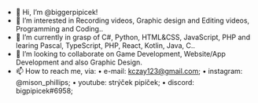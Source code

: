 - 👋 Hi, I’m @biggerpipicek!
- 👀 I’m interested in Recording videos, Graphic design and Editing videos, Programming and Coding..
- 🌱 I’m currently in grasp of C#, Python, HTML&CSS, JavaScript, PHP and learing Pascal, TypeScript, PHP, React, Kotlin, Java, C..
- 💞️ I’m looking to collaborate on Game Development, Website/App Development and also Graphic Design.
- 📫 How to reach me, via:
      • e-mail: kczay123@gmail.com;
      • instagram: @mison_phillips;
      • youtube: strýček pipíček;
      • discord: bigpipicek#6958;

<!---
biggerpipicek/biggerpipicek is a ✨ special ✨ repository because its `README.md` (this file) appears on your GitHub profile.
You can click the Preview link to take a look at your changes.
--->

